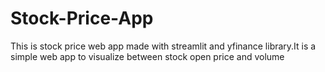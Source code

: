 # Stock-Price-App
This is stock price web app made with streamlit and yfinance library.It is a simple web app to visualize between stock open price and volume
